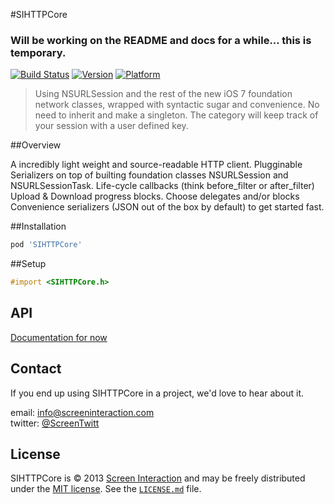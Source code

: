 #SIHTTPCore

### Will be working on the README and docs for a while... this is temporary. 

[![Build Status](https://travis-ci.org/etalio/SIHTTPCore.png?branch=master)](https://travis-ci.org/screeninteraction/SIHTTPCore)
[![Version](http://cocoapod-badges.herokuapp.com/v/SIHTTPCore/badge.png)](http://cocoadocs.org/docsets/SIHTTPCore)
[![Platform](http://cocoapod-badges.herokuapp.com/p/SIHTTPCore/badge.png)](http://cocoadocs.org/docsets/SIHTTPCore)

> Using NSURLSession and the rest of the new iOS 7 foundation network classes, wrapped with syntactic sugar and convenience. No need to inherit and make a singleton. The category will keep track of your session with a user defined key. 

##Overview

A incredibly light weight and source-readable HTTP client. 
Plugginable Serializers on top of builting foundation classes NSURLSession and NSURLSessionTask.
Life-cycle callbacks (think before_filter or after_filter) 
Upload & Download progress blocks. 
Choose delegates and/or blocks
Convenience serializers (JSON out of the box by default) to get started fast. 



##Installation

```ruby
pod 'SIHTTPCore'
```


##Setup

```objective-c
#import <SIHTTPCore.h>
```


## API
[Documentation for now](https://github.com/screeninteraction/SIHTTPCore/blob/develop/SIHTTPCore/NSURLSession%2BSIHTTPCore.h#L35-L36)





Contact
-------

If you end up using SIHTTPCore in a project, we'd love to hear about it.

email: [info@screeninteraction.com](mailto:contact@screeninteraction.com)  
twitter: [@ScreenTwitt](https://twitter.com/ScreenTwitt)

## License

SIHTTPCore is © 2013 [Screen Interaction](http://www.github.com/screeninteraction) and may be freely
distributed under the [MIT license](http://opensource.org/licenses/MIT).
See the [`LICENSE.md`](https://github.com/screeninteraction/SIHTTPCore/blob/master/LICENSE.md) file.
